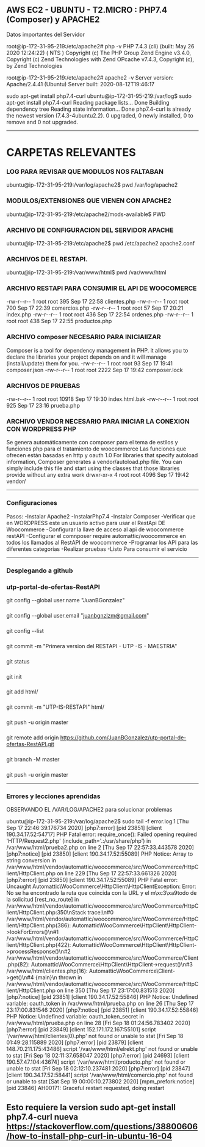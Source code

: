 ## AWS EC2 - UBUNTU - T2.MICRO :  PHP7.4 (Composer)   y APACHE2  

Datos importantes del Servidor

root@ip-172-31-95-219:/etc/apache2# php -v
PHP 7.4.3 (cli) (built: May 26 2020 12:24:22) ( NTS )
Copyright (c) The PHP Group
Zend Engine v3.4.0, Copyright (c) Zend Technologies
    with Zend OPcache v7.4.3, Copyright (c), by Zend Technologies

root@ip-172-31-95-219:/etc/apache2# apache2 -v
Server version: Apache/2.4.41 (Ubuntu)
Server built:   2020-08-12T19:46:17

sudo apt-get install php7.4-curl
ubuntu@ip-172-31-95-219:/var/log$ sudo apt-get install php7.4-curl
Reading package lists... Done
Building dependency tree
Reading state information... Done
php7.4-curl is already the newest version (7.4.3-4ubuntu2.2).
0 upgraded, 0 newly installed, 0 to remove and 0 not upgraded.

-------------------------------------------------------------------------------------
# CARPETAS RELEVANTES

### LOG PARA REVISAR QUE MODULOS NOS FALTABAN
ubuntu@ip-172-31-95-219:/var/log/apache2$ pwd
/var/log/apache2

### MODULOS/EXTENSIONES QUE VIENEN CON APACHE2
ubuntu@ip-172-31-95-219:/etc/apache2/mods-available$ PWD

### ARCHIVO DE CONFIGURACION DEL SERVIDOR APACHE
ubuntu@ip-172-31-95-219:/etc/apache2$ pwd
/etc/apache2
apache2.conf

### ARCHIVOS DE EL RESTAPI. 
ubuntu@ip-172-31-95-219:/var/www/html$ pwd
/var/www/html

### ARCHIVO RESTAPI PARA CONSUMIR EL API DE WOOCOMERCE
-rw-r--r-- 1 root root   395 Sep 17 22:58 clientes.php
-rw-r--r-- 1 root root   700 Sep 17 22:39 comercios.php
-rw-r--r-- 1 root root    57 Sep 17 20:21 index.php
-rw-r--r-- 1 root root   436 Sep 17 22:54 ordenes.php
-rw-r--r-- 1 root root   438 Sep 17 22:55 productos.php

### ARCHIVO composer NECESARIO PARA INICIAlIZAR 
Composer is a tool for dependency management in PHP.
it allows you to declare the libraries your project depends
on and it will manage (install/update) them for you.
-rw-r--r-- 1 root root    93 Sep 17 19:41 composer.json
-rw-r--r-- 1 root root  2222 Sep 17 19:42 composer.lock

### ARCHIVOS DE PRUEBAS 
-rw-r--r-- 1 root root 10918 Sep 17 19:30 index.html.bak
-rw-r--r-- 1 root root   925 Sep 17 23:16 prueba.php

### ARCHIVO VENDOR NECESARIO PARA INICIAR LA CONEXION CON WORDPRESS PHP 
Se genera automáticamente con composer para el tema de estilos y funciones php para el
tratamiento de woocommerce Las funciones que ofrecen están basadas en http y oauth 1.0
For libraries that specify autoload information, Composer generates a vendor/autoload.php file.
You can simply include this file and start using the classes that those libraries provide without any extra work
drwxr-xr-x 4 root root  4096 Sep 17 19:42 vendor/

-------------------------------------------------------------------------------------
### Configuraciones

Pasos: 
-Instalar Apache2
-InstalarPhp7.4
-Instalar Composer
-Verificar que en WORDPRESS este un usuario activo para usar el RestApi DE Woocommerce
-Configurar la llave de acceso al api de woocommerce restAPI
-Configurar el comnposer require automattic/woocommerce en todos los llamados al RestAPI de woocommerce
-Programar los API para las diferentes categorias
-Realizar pruebas
-Listo Para consumir el servicio

-------------------------------------------------------------------------------------
### Desplegando a  github
### utp-portal-de-ofertas-RestAPI   
git config --global user.name "JuanBGonzalez"
###
git config --global user.email "juanbgnzlzm@gmail.com"
###
git config --list
###
git commit -m "Primera version del RESTAPI - UTP -IS - MAESTRIA"
###
git status
###
git init
###
git add html/
###
git commit -m "UTP-IS-RESTAPI" html/
###
git push -u origin master
###
git remote add origin https://github.com/JuanBGonzalez/utp-portal-de-ofertas-RestAPI.git
###
git branch -M master
###
git push -u origin master

------------------------------------------------------------------------------------

### Errores y lecciones aprendidas 

OBSERVANDO EL /VAR/LOG/APACHE2  para solucionar problemas

ubuntu@ip-172-31-95-219:/var/log/apache2$ sudo tail -f error.log.1
[Thu Sep 17 22:46:39.176734 2020] [php7:error] [pid 23851] [client 190.34.17.52:54717] PHP Fatal error:  require_once(): Failed opening required 'HTTP/Request2.php' (include_path='.:/usr/share/php') in /var/www/html/prueba2.php on line 2
[Thu Sep 17 22:57:33.443578 2020] [php7:notice] [pid 23850] [client 190.34.17.52:55089] PHP Notice:  Array to string conversion in /var/www/html/vendor/automattic/woocommerce/src/WooCommerce/HttpClient/HttpClient.php on line 229
[Thu Sep 17 22:57:33.661326 2020] [php7:error] [pid 23850] [client 190.34.17.52:55089] PHP Fatal error:  Uncaught Automattic\\WooCommerce\\HttpClient\\HttpClientException: Error: No se ha encontrado la ruta que coincida con la URL y el m\xc3\xa9todo de la solicitud [rest_no_route] in /var/www/html/vendor/automattic/woocommerce/src/WooCommerce/HttpClient/HttpClient.php:350\nStack trace:\n#0 /var/www/html/vendor/automattic/woocommerce/src/WooCommerce/HttpClient/HttpClient.php(386): Automattic\\WooCommerce\\HttpClient\\HttpClient->lookForErrors()\n#1 /var/www/html/vendor/automattic/woocommerce/src/WooCommerce/HttpClient/HttpClient.php(422): Automattic\\WooCommerce\\HttpClient\\HttpClient->processResponse()\n#2 /var/www/html/vendor/automattic/woocommerce/src/WooCommerce/Client.php(82): Automattic\\WooCommerce\\HttpClient\\HttpClient->request()\n#3 /var/www/html/clientes.php(16): Automattic\\WooCommerce\\Client->get()\n#4 {main}\n  thrown in /var/www/html/vendor/automattic/woocommerce/src/WooCommerce/HttpClient/HttpClient.php on line 350
[Thu Sep 17 23:17:00.831513 2020] [php7:notice] [pid 23851] [client 190.34.17.52:55846] PHP Notice:  Undefined variable: oauth_token in /var/www/html/prueba.php on line 26
[Thu Sep 17 23:17:00.831546 2020] [php7:notice] [pid 23851] [client 190.34.17.52:55846] PHP Notice:  Undefined variable: oauth_token_secret in /var/www/html/prueba.php on line 28
[Fri Sep 18 01:24:56.783402 2020] [php7:error] [pid 23849] [client 152.171.172.167:55101] script '/var/www/html/clientes(0).php' not found or unable to stat
[Fri Sep 18 01:49:28.115889 2020] [php7:error] [pid 23879] [client 148.70.211.175:43486] script '/var/www/html/elrekt.php' not found or unable to stat
[Fri Sep 18 02:11:37.658047 2020] [php7:error] [pid 24693] [client 190.57.47.104:43674] script '/var/www/html/producto.php' not found or unable to stat
[Fri Sep 18 02:12:10.237481 2020] [php7:error] [pid 23847] [client 190.34.17.52:58441] script '/var/www/html/comercio.php' not found or unable to stat
[Sat Sep 19 00:00:10.273802 2020] [mpm_prefork:notice] [pid 23846] AH00171: Graceful restart requested, doing restart

Esto requiere la version sudo apt-get install php7.4-curl nueva
https://stackoverflow.com/questions/38800606/how-to-install-php-curl-in-ubuntu-16-04
------------------------------------------------------------------------------------
